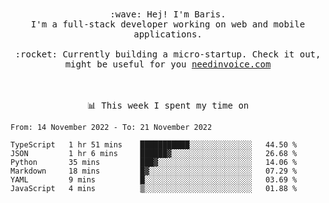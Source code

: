 <p align="center">
  <br><br>
  <samp>
    :wave: Hej! I'm Baris.
    <br>I'm a full-stack developer working on web and mobile applications.
       <br><br>:rocket: Currently building a micro-startup. Check it out, might be useful for you <a href="https://needinvoice.com/" target="_blank">needinvoice.com</a>

  </samp>
 <br><br><br>
</p>
<p align=center><samp>📊  This week I spent my time on</samp></p>


<!--START_SECTION:waka-->

```text
From: 14 November 2022 - To: 21 November 2022

TypeScript   1 hr 51 mins    ███████████░░░░░░░░░░░░░░   44.50 %
JSON         1 hr 6 mins     ██████▓░░░░░░░░░░░░░░░░░░   26.68 %
Python       35 mins         ███▓░░░░░░░░░░░░░░░░░░░░░   14.06 %
Markdown     18 mins         █▓░░░░░░░░░░░░░░░░░░░░░░░   07.29 %
YAML         9 mins          █░░░░░░░░░░░░░░░░░░░░░░░░   03.69 %
JavaScript   4 mins          ▒░░░░░░░░░░░░░░░░░░░░░░░░   01.88 %
```

<!--END_SECTION:waka-->


